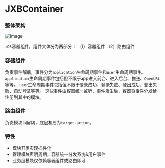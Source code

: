 # JXBContainer

### 整体架构

![image](https://github.com/xiubojin/JXBContainer/blob/master/resource/container1.png)

`iOS`容器组件，组件大体分为两部分：
（1）容器组件
（2）路由组件

### 容器组件

负责事件解耦，事件分为`application`生命周期事件和`user`生命周期事件。
`application`生命周期事件包括但不限于app进入前台、进入后台、推送、`OpenURL`等等。
`user`生命周期事件包括但不限于登录成功、登录失败、登出成功、登出失败、自动登录等等。
这些事件由容器统一监听，事件发生后，容器将事件分发给注册到其中的模块。

### 路由组件

负责模块间解耦，底层机制为`target-action`。

### 特性

- 模块开发实现插件化
- 管理模块声明周期，容器统一分发系统&用户事件
- 业务层模块仅依赖容器组件或路由即可